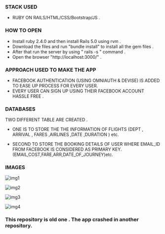 ### STACK USED 
- RUBY ON RAILS/HTML/CSS/Bootstrap/JS .

### HOW TO OPEN 
- Install ruby 2.4.0 and then install Rails 5.0 using rvm .
- Download the files and run "bundle install" to install all the gem files .
- After that run the server by using " rails -s " command .
- Open the browser "http://localhost:3000/" .

### APPROACH USED TO MAKE THE APP
- FACEBOOK AUTHENTICATION (USING OMNIAUTH & DEVISE) IS ADDED TO EASE UP PROCESS FOR EVERY USER.
- EVERY USER CAN SIGN UP USING THEIR FACEBOOK ACCOUNT HASSLE FREE .

### DATABASES
TWO DIFFERENT TABLE ARE CREATED . 
- ONE IS TO STORE THE THE INFORMATION OF FLIGHTS (DEPT , ARRIVAL , FARES ,AIRLINES ,DATE ,DURATION ) etc. 

- SECOND TO STORE THE BOOKING DETAILS OF USER WHERE EMAIL_ID FROM FACEBOOK IS CONSIDERED AS PRIMARY KEY.                  (EMAIL,COST,FARE,ARR,DATE_OF_JOURNEY)etc.

### IMAGES
![img1](https://user-images.githubusercontent.com/29759141/44504475-d3f4da80-a6b9-11e8-8b43-c7a89a53b971.png)

![img2](https://user-images.githubusercontent.com/29759141/44504610-49f94180-a6ba-11e8-8c16-1c342292edd3.png)

![img3](https://user-images.githubusercontent.com/29759141/44504684-9b093580-a6ba-11e8-990d-860bb7a510cc.png)

![img4](https://user-images.githubusercontent.com/29759141/44504706-c8ee7a00-a6ba-11e8-9d5e-3a1fb9c4c1f5.png)

### This repository is old one . The app crashed in another repository.

